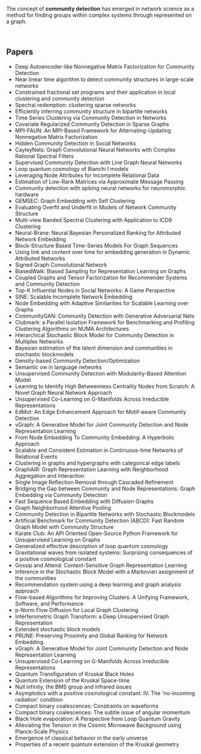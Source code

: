 <p>The concept of&nbsp;<strong><span class="topic-highlight">community detection</span></strong>&nbsp;has emerged in network science as a method for finding groups within complex systems through represented on a graph.&nbsp;</p>
</br>
<h2> Papers</h2>
<ul>

                             

 <li><a target="_blank" href="https://github.com/manjunath5496/Community-Detection-Papers/blob/master/cdp(1).pdf" style="text-decoration:none;">Deep Autoencoder-like Nonnegative Matrix Factorization for Community Detection</a></li>

 <li><a target="_blank" href="https://github.com/manjunath5496/Community-Detection-Papers/blob/master/cdp(2).pdf" style="text-decoration:none;">Near linear time algorithm to detect community structures in large-scale networks</a></li>

<li><a target="_blank" href="https://github.com/manjunath5496/Community-Detection-Papers/blob/master/cdp(3).pdf" style="text-decoration:none;">Constrained fractional set programs and their application in local clustering and community detection</a></li>
 <li><a target="_blank" href="https://github.com/manjunath5496/Community-Detection-Papers/blob/master/cdp(4).pdf" style="text-decoration:none;">Spectral redemption: clustering sparse networks</a></li>                              
<li><a target="_blank" href="https://github.com/manjunath5496/Community-Detection-Papers/blob/master/cdp(5).pdf" style="text-decoration:none;">Efficiently inferring community structure in bipartite networks</a></li>
<li><a target="_blank" href="https://github.com/manjunath5496/Community-Detection-Papers/blob/master/cdp(6).pdf" style="text-decoration:none;">Time Series Clustering via Community Detection in Networks </a></li>
 <li><a target="_blank" href="https://github.com/manjunath5496/Community-Detection-Papers/blob/master/cdp(7).pdf" style="text-decoration:none;">Covariate Regularized Community Detection in Sparse Graphs</a></li>

 <li><a target="_blank" href="https://github.com/manjunath5496/Community-Detection-Papers/blob/master/cdp(8).pdf" style="text-decoration:none;"> MPI-FAUN: An MPI-Based Framework for Alternating-Updating Nonnegative Matrix Factorization</a></li>
   <li><a target="_blank" href="https://github.com/manjunath5496/Community-Detection-Papers/blob/master/cdp(9).pdf" style="text-decoration:none;">Hidden Community Detection in Social Networks</a></li>
  
   
 <li><a target="_blank" href="https://github.com/manjunath5496/Community-Detection-Papers/blob/master/cdp(10).pdf" style="text-decoration:none;">CayleyNets: Graph Convolutional Neural Networks with Complex Rational Spectral Filters</a></li>                              
<li><a target="_blank" href="https://github.com/manjunath5496/Community-Detection-Papers/blob/master/cdp(11).pdf" style="text-decoration:none;">Supervised Community Detection with Line Graph Neural Networks</a></li>
<li><a target="_blank" href="https://github.com/manjunath5496/Community-Detection-Papers/blob/master/cdp(12).pdf" style="text-decoration:none;">Loop quantum cosmology of Bianchi I models</a></li>
<li><a target="_blank" href="https://github.com/manjunath5496/Community-Detection-Papers/blob/master/cdp(13).pdf" style="text-decoration:none;">Leveraging Node Attributes for Incomplete Relational Data</a></li>

<li><a target="_blank" href="https://github.com/manjunath5496/Community-Detection-Papers/blob/master/cdp(14).pdf" style="text-decoration:none;">Estimation of Low-Rank Matrices via Approximate Message Passing</a></li>
                              
<li><a target="_blank" href="https://github.com/manjunath5496/Community-Detection-Papers/blob/master/cdp(15).pdf" style="text-decoration:none;">Community detection with spiking neural networks for neuromorphic hardware </a></li>

<li><a target="_blank" href="https://github.com/manjunath5496/Community-Detection-Papers/blob/master/cdp(16).pdf" style="text-decoration:none;">GEMSEC: Graph Embedding with Self Clustering</a></li>

  <li><a target="_blank" href="https://github.com/manjunath5496/Community-Detection-Papers/blob/master/cdp(17).pdf" style="text-decoration:none;">Evaluating Overfit and Underfit in Models of Network Community Structure</a></li>   
  
<li><a target="_blank" href="https://github.com/manjunath5496/Community-Detection-Papers/blob/master/cdp(18).pdf" style="text-decoration:none;">Multi-view Banded Spectral Clustering with Application to ICD9 Clustering</a></li> 

  
<li><a target="_blank" href="https://github.com/manjunath5496/Community-Detection-Papers/blob/master/cdp(19).pdf" style="text-decoration:none;">Neural-Brane: Neural Bayesian Personalized Ranking for Attributed Network Embedding</a></li> 

<li><a target="_blank" href="https://github.com/manjunath5496/Community-Detection-Papers/blob/master/cdp(20).pdf" style="text-decoration:none;">Block-Structure Based Time-Series Models For Graph Sequences</a></li>

<li><a target="_blank" href="https://github.com/manjunath5496/Community-Detection-Papers/blob/master/cdp(21).pdf" style="text-decoration:none;">Using link and content over time for embedding generation in Dynamic Attributed Networks</a></li>
<li><a target="_blank" href="https://github.com/manjunath5496/Community-Detection-Papers/blob/master/cdp(22).pdf" style="text-decoration:none;">Signed Graph Convolutional Network</a></li> 
 
 
 
 
 
 <li><a target="_blank" href="https://github.com/manjunath5496/Community-Detection-Papers/blob/master/cdp(23).pdf" style="text-decoration:none;">BiasedWalk: Biased Sampling for Representation Learning on Graphs</a></li> 
 

   <li><a target="_blank" href="https://github.com/manjunath5496/Community-Detection-Papers/blob/master/cdp(24).pdf" style="text-decoration:none;">Coupled Graphs and Tensor Factorization for Recommender Systems and Community Detection</a></li>
 
   <li><a target="_blank" href="https://github.com/manjunath5496/Community-Detection-Papers/blob/master/cdp(25).pdf" style="text-decoration:none;">Top-K Influential Nodes in Social Networks: A Game Perspective</a></li>                              
 <li><a target="_blank" href="https://github.com/manjunath5496/Community-Detection-Papers/blob/master/cdp(26).pdf" style="text-decoration:none;">SINE: Scalable Incomplete Network Embedding</a></li>
 <li><a target="_blank" href="https://github.com/manjunath5496/Community-Detection-Papers/blob/master/cdp(27).pdf" style="text-decoration:none;">Node Embedding with Adaptive Similarities for Scalable Learning over Graphs</a></li>
   
 
   <li><a target="_blank" href="https://github.com/manjunath5496/Community-Detection-Papers/blob/master/cdp(28).pdf" style="text-decoration:none;">CommunityGAN: Community Detection with Generative Adversarial Nets</a></li>
 
   <li><a target="_blank" href="https://github.com/manjunath5496/Community-Detection-Papers/blob/master/cdp(29).pdf" style="text-decoration:none;">Clubmark: a Parallel Isolation Framework for Benchmarking and Profiling Clustering Algorithms on NUMA Architectures</a></li>                              

  <li><a target="_blank" href="https://github.com/manjunath5496/Community-Detection-Papers/blob/master/cdp(30).pdf" style="text-decoration:none;">Hierarchical Stochastic Block Model for Community Detection in Multiplex Networks</a></li>
 
   <li><a target="_blank" href="https://github.com/manjunath5496/Community-Detection-Papers/blob/master/cdp(31).pdf" style="text-decoration:none;">Bayesian estimation of the latent dimension and communities in stochastic blockmodels</a></li> 
    <li><a target="_blank" href="https://github.com/manjunath5496/Community-Detection-Papers/blob/master/cdp(32).pdf" style="text-decoration:none;">Density-based Community Detection/Optimization</a></li> 

   <li><a target="_blank" href="https://github.com/manjunath5496/Community-Detection-Papers/blob/master/cdp(33).pdf" style="text-decoration:none;">Semantic 
ow in language networks</a></li>                              

  <li><a target="_blank" href="https://github.com/manjunath5496/Community-Detection-Papers/blob/master/cdp(34).pdf" style="text-decoration:none;">Unsupervised Community Detection with Modularity-Based Attention Model</a></li> 
 
  <li><a target="_blank" href="https://github.com/manjunath5496/Community-Detection-Papers/blob/master/cdp(35).pdf" style="text-decoration:none;">Learning to Identify High Betweenness Centrality Nodes from Scratch: A Novel Graph Neural Network Approach</a></li> 

  <li><a target="_blank" href="https://github.com/manjunath5496/Community-Detection-Papers/blob/master/cdp(36).pdf" style="text-decoration:none;">Unsupervised Co-Learning on G-Manifolds Across Irreducible Representations</a></li> 
 
<li><a target="_blank" href="https://github.com/manjunath5496/Community-Detection-Papers/blob/master/cdp(37).pdf" style="text-decoration:none;">EdMot: An Edge Enhancement Approach for Motif-aware Community Detection</a></li>
 <li><a target="_blank" href="https://github.com/manjunath5496/Community-Detection-Papers/blob/master/cdp(38).pdf" style="text-decoration:none;">vGraph: A Generative Model for Joint Community Detection and Node Representation Learning</a></li>
<li><a target="_blank" href="https://github.com/manjunath5496/Community-Detection-Papers/blob/master/cdp(39).pdf" style="text-decoration:none;">From Node Embedding To Community Embedding: A Hyperbolic Approach</a></li>
 <li><a target="_blank" href="https://github.com/manjunath5496/Community-Detection-Papers/blob/master/cdp(40).pdf" style="text-decoration:none;">Scalable and Consistent Estimation in Continuous-time Networks of Relational Events</a></li>                              
<li><a target="_blank" href="https://github.com/manjunath5496/Community-Detection-Papers/blob/master/cdp(41).pdf" style="text-decoration:none;">Clustering in graphs and hypergraphs with categorical edge labels</a></li>
<li><a target="_blank" href="https://github.com/manjunath5496/Community-Detection-Papers/blob/master/cdp(42).pdf" style="text-decoration:none;">GraphAIR: Graph Representation Learning with Neighborhood Aggregation and Interaction</a></li>
 
  <li><a target="_blank" href="https://github.com/manjunath5496/Community-Detection-Papers/blob/master/cdp(43).pdf" style="text-decoration:none;">Single Image Reflection Removal through Cascaded Refinement</a></li>
 <li><a target="_blank" href="https://github.com/manjunath5496/Community-Detection-Papers/blob/master/cdp(44).pdf" style="text-decoration:none;">Bridging the Gap between Community and Node Representations: Graph Embedding via Community Detection</a></li>
   <li><a target="_blank" href="https://github.com/manjunath5496/Community-Detection-Papers/blob/master/cdp(45).pdf" style="text-decoration:none;">Fast Sequence Based Embedding with Diffusion Graphs</a></li>  
   
<li><a target="_blank" href="https://github.com/manjunath5496/Community-Detection-Papers/blob/master/cdp(46).pdf" style="text-decoration:none;"> Graph Neighborhood Attentive Pooling</a></li> 
                             
<li><a target="_blank" href="https://github.com/manjunath5496/Community-Detection-Papers/blob/master/cdp(47).pdf" style="text-decoration:none;">Community Detection in Bipartite Networks with Stochastic Blockmodels</a></li>
<li><a target="_blank" href="https://github.com/manjunath5496/Community-Detection-Papers/blob/master/cdp(48).pdf" style="text-decoration:none;">Artificial Benchmark for Community Detection (ABCD): Fast Random Graph Model with Community Structure</a></li>

<li><a target="_blank" href="https://github.com/manjunath5496/Community-Detection-Papers/blob/master/cdp(49).pdf" style="text-decoration:none;">Karate Club: An API Oriented Open-Source Python Framework for Unsupervised Learning on Graphs </a></li>
                              
<li><a target="_blank" href="https://github.com/manjunath5496/Community-Detection-Papers/blob/master/cdp(50).pdf" style="text-decoration:none;">Generalized effective description of loop quantum cosmology</a></li>
<li><a target="_blank" href="https://github.com/manjunath5496/Community-Detection-Papers/blob/master/cdp(51).pdf" style="text-decoration:none;">Gravitational waves from isolated systems: Surprising consequences of a positive cosmological constant</a></li>
<li><a target="_blank" href="https://github.com/manjunath5496/Community-Detection-Papers/blob/master/cdp(52).pdf" style="text-decoration:none;">Gossip and Attend:
Context-Sensitive Graph Representation Learning</a></li>

<li><a target="_blank" href="https://github.com/manjunath5496/Community-Detection-Papers/blob/master/cdp(53).pdf" style="text-decoration:none;">Inference in the Stochastic Block Model with a Markovian assignment of the communities </a></li>
 
<li><a target="_blank" href="https://github.com/manjunath5496/Community-Detection-Papers/blob/master/cdp(54).pdf" style="text-decoration:none;">Recommendation system using a deep learning and graph analysis approach</a></li>

<li><a target="_blank" href="https://github.com/manjunath5496/Community-Detection-Papers/blob/master/cdp(55).pdf" style="text-decoration:none;">Flow-based Algorithms for Improving Clusters: A Unifying Framework, Software, and Performance</a></li>
 
  <li><a target="_blank" href="https://github.com/manjunath5496/Community-Detection-Papers/blob/master/cdp(56).pdf" style="text-decoration:none;">p-Norm Flow Diffusion for Local Graph Clustering </a></li>                              

  <li><a target="_blank" href="https://github.com/manjunath5496/Community-Detection-Papers/blob/master/cdp(57).pdf" style="text-decoration:none;">Interferometric Graph Transform: a Deep Unsupervised Graph Representation</a></li>
 
   <li><a target="_blank" href="https://github.com/manjunath5496/Community-Detection-Papers/blob/master/cdp(58).pdf" style="text-decoration:none;">Extended stochastic block models</a></li>
    <li><a target="_blank" href="https://github.com/manjunath5496/Community-Detection-Papers/blob/master/cdp(59).pdf" style="text-decoration:none;">PRUNE: Preserving Proximity and Global Ranking for Network Embedding</a></li>
 
  <li><a target="_blank" href="https://github.com/manjunath5496/Community-Detection-Papers/blob/master/cdp(60).pdf" style="text-decoration:none;">vGraph: A Generative Model for Joint Community Detection and Node Representation Learning </a></li>
 
   <li><a target="_blank" href="https://github.com/manjunath5496/Community-Detection-Papers/blob/master/cdp(61).pdf" style="text-decoration:none;">Unsupervised Co-Learning on G-Manifolds Across Irreducible Representations</a></li>
 
   <li><a target="_blank" href="https://github.com/manjunath5496/Community-Detection-Papers/blob/master/cdp(62).pdf" style="text-decoration:none;">Quantum Transfiguration of Kruskal Black Holes</a></li>
 
   <li><a target="_blank" href="https://github.com/manjunath5496/Community-Detection-Papers/blob/master/cdp(63).pdf" style="text-decoration:none;">Quantum Extension of the Kruskal Space-time</a></li>                              

  <li><a target="_blank" href="https://github.com/manjunath5496/Community-Detection-Papers/blob/master/cdp(64).pdf" style="text-decoration:none;">Null infinity, the BMS group and infrared issues</a></li>
 
   <li><a target="_blank" href="https://github.com/manjunath5496/Community-Detection-Papers/blob/master/cdp(65).pdf" style="text-decoration:none;">Asymptotics with a positive cosmological constant: IV. The 'no-incoming radiation' condition </a></li> 

   <li><a target="_blank" href="https://github.com/manjunath5496/Community-Detection-Papers/blob/master/cdp(66).pdf" style="text-decoration:none;">Compact binary coalescences: Constraints on waveforms</a></li> 
 
   <li><a target="_blank" href="https://github.com/manjunath5496/Community-Detection-Papers/blob/master/cdp(67).pdf" style="text-decoration:none;">Compact binary coalescences:
The subtle issue of angular momentum</a></li>                              

  <li><a target="_blank" href="https://github.com/manjunath5496/Community-Detection-Papers/blob/master/cdp(68).pdf" style="text-decoration:none;">Black Hole evaporation:
A Perspective from Loop Quantum Gravity</a></li> 
 
  
   <li><a target="_blank" href="https://github.com/manjunath5496/Community-Detection-Papers/blob/master/cdp(69).pdf" style="text-decoration:none;">Alleviating the Tension in the Cosmic Microwave Background using Planck-Scale Physics</a></li>                              

  <li><a target="_blank" href="https://github.com/manjunath5496/Community-Detection-Papers/blob/master/cdp(70).pdf" style="text-decoration:none;">Emergence of classical behavior in the early universe</a></li> 
  
 
 <li><a target="_blank" href="https://github.com/manjunath5496/Community-Detection-Papers/blob/master/cdp(71).pdf" style="text-decoration:none;">Properties of a recent quantum extension of the Kruskal geometry</a></li>
 </ul>
